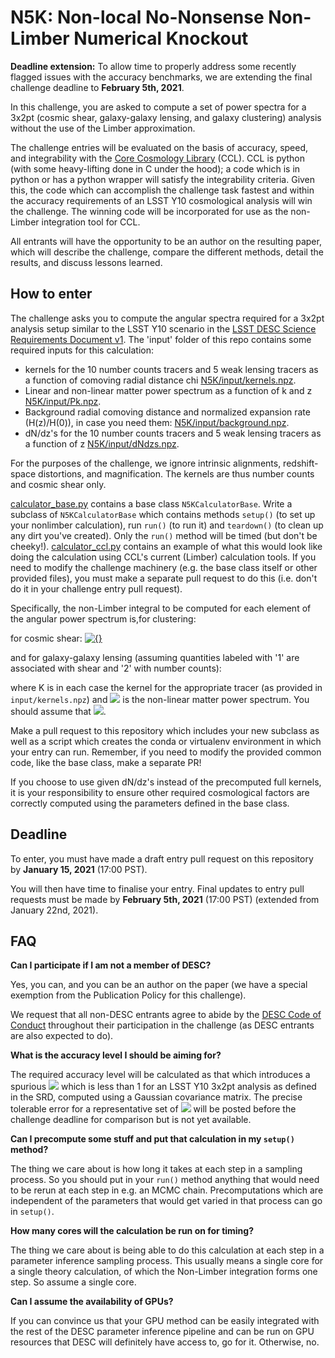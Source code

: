 # N5K: Non-local No-Nonsense Non-Limber Numerical Knockout

**Deadline extension:** To allow time to properly address some recently flagged issues with the accuracy benchmarks, we are extending the final challenge deadline to **February 5th, 2021**.

In this challenge, you are asked to compute a set of power spectra for a 3x2pt (cosmic shear, galaxy-galaxy lensing, and galaxy clustering) analysis without the use of the Limber approximation.

The challenge entries will be evaluated on the basis of accuracy, speed, and integrability with the [Core Cosmology Library](https://github.com/LSSTDESC/CCL/) (CCL). CCL is python (with some heavy-lifting done in C under the hood); a code which is in python or has a python wrapper will satisfy the integrability criteria. Given this, the code which can accomplish the challenge task fastest and within the accuracy requirements of an LSST Y10 cosmological analysis will win the challenge. The winning code will be incorporated for use as the non-Limber integration tool for CCL.

All entrants will have the opportunity to be an author on the resulting paper, which will describe the challenge, compare the different methods, detail the results, and discuss lessons learned.

## How to enter

The challenge asks you to compute the angular spectra required for a 3x2pt analysis setup similar to the LSST Y10 scenario in the [LSST DESC Science Requirements Document v1](https://arxiv.org/pdf/1809.01669.pdf). The 'input' folder of this repo contains some required inputs for this calculation:
- kernels for the 10 number counts tracers and 5 weak lensing tracers as a function of comoving radial distance chi  [N5K/input/kernels.npz](input/kernels.npz).
- Linear and non-linear matter power spectrum as a function of k and z [N5K/input/Pk.npz](input/Pk.npz).
- Background radial comoving distance and normalized expansion rate (H(z)/H(0)), in case you need them: [N5K/input/background.npz](input/background.npz).
- dN/dz's for the 10 number counts tracers and 5 weak lensing tracers as a function of z [N5K/input/dNdzs.npz](input/dNdzs.npz).

For the purposes of the challenge, we ignore intrinsic alignments, redshift-space distortions, and magnification. The kernels are thus number counts and cosmic shear only.

[calculator_base.py](n5k/calculator_base.py) contains a base class `N5KCalculatorBase`. Write a subclass of `N5KCalculatorBase` which contains methods `setup()` (to set up your nonlimber calculation), run `run()` (to run it) and `teardown()` (to clean up any dirt you've created). Only the `run()` method will be timed (but don't be cheeky!). [calculator_ccl.py](n5k/calculator_ccl.py) contains an example of what this would look like doing the calculation using CCL's current (Limber) calculation tools. If you need to modify the challenge machinery (e.g. the base class itself or other provided files), you must make a separate pull request to do this (i.e. don't do it in your challenge entry pull request).

Specifically, the non-Limber integral to be computed for each element of the angular power spectrum is,for clustering:
<a href="https://www.codecogs.com/eqnedit.php?latex=\dpi{200}&space;C_\ell&space;=&space;\frac{2}{\pi}&space;\int_0^\infty&space;d\chi_1&space;K(\chi_1)&space;\int_0^\infty&space;d\chi_2&space;K(\chi_2)&space;\int_0^\infty&space;dk&space;\,&space;k^2&space;P_\delta(k,z_1,z_2)j_\ell(k&space;\chi_1)j_\ell(k&space;\chi_2)" target="_blank"><img src="https://latex.codecogs.com/gif.latex?\dpi{200}&space;C_\ell&space;=&space;\frac{2}{\pi}&space;\int_0^\infty&space;d\chi_1&space;K(\chi_1)&space;\int_0^\infty&space;d\chi_2&space;K(\chi_2)&space;\int_0^\infty&space;dk&space;\,&space;k^2&space;P_\delta(k,z_1,z_2)j_\ell(k&space;\chi_1)j_\ell(k&space;\chi_2)" title="" /></a>

for cosmic shear:
<a href="https://www.codecogs.com/eqnedit.php?latex=\dpi{200}&space;C_\ell&space;=&space;\frac{2}{\pi}&space;\frac{(\ell&space;&plus;2)!}{(\ell-2)!}&space;\int_0^\infty&space;d\chi_1&space;K(\chi_1)&space;\int_0^\infty&space;d\chi_2&space;K(\chi_2)&space;\int_0^\infty&space;dk&space;\,&space;k^2&space;P_\delta(k,z_1,z_2)\frac{j_\ell(k&space;\chi_1)}{(k\chi_1)^2}\frac{j_\ell(k&space;\chi_2)}{(k&space;\chi_2)^2}" target="_blank"><img src="https://latex.codecogs.com/gif.latex?\dpi{200}&space;C_\ell&space;=&space;\frac{2}{\pi}&space;\frac{(\ell&space;&plus;2)!}{(\ell-2)!}&space;\int_0^\infty&space;d\chi_1&space;K(\chi_1)&space;\int_0^\infty&space;d\chi_2&space;K(\chi_2)&space;\int_0^\infty&space;dk&space;\,&space;k^2&space;P_\delta(k,z_1,z_2)\frac{j_\ell(k&space;\chi_1)}{(k\chi_1)^2}\frac{j_\ell(k&space;\chi_2)}{(k&space;\chi_2)^2}" title="{}" /></a>

and for galaxy-galaxy lensing (assuming quantities labeled with '1' are associated with shear and '2' with number counts):
<a href="https://www.codecogs.com/eqnedit.php?latex=\dpi{200}&space;C_\ell&space;=&space;\frac{2}{\pi}&space;\sqrt{\frac{(\ell&space;&plus;2)!}{(\ell-2)!}}&space;\int_0^\infty&space;d\chi_1&space;K(\chi_1)&space;\int_0^\infty&space;d\chi_2&space;K(\chi_2)&space;\int_0^\infty&space;dk&space;\,&space;k^2&space;P_\delta(k,z_1,z_2)\frac{j_\ell(k&space;\chi_1)}{(k\chi_1)^2}j_\ell(k&space;\chi_2)" target="_blank"><img src="https://latex.codecogs.com/gif.latex?\dpi{200}&space;C_\ell&space;=&space;\frac{2}{\pi}&space;\sqrt{\frac{(\ell&space;&plus;2)!}{(\ell-2)!}}&space;\int_0^\infty&space;d\chi_1&space;K(\chi_1)&space;\int_0^\infty&space;d\chi_2&space;K(\chi_2)&space;\int_0^\infty&space;dk&space;\,&space;k^2&space;P_\delta(k,z_1,z_2)\frac{j_\ell(k&space;\chi_1)}{(k\chi_1)^2}j_\ell(k&space;\chi_2)" title="" /></a>

where K is in each case the kernel for the appropriate tracer (as provided in `input/kernels.npz`) and <img src="https://render.githubusercontent.com/render/math?math=P_\delta"> is the non-linear matter power spectrum. You should assume that <img src="https://render.githubusercontent.com/render/math?math=P_\delta(k,z_1,z_2) = \sqrt{P_\delta(k,z_1)P_\delta(k,z_2)}">.

Make a pull request to this repository which includes your new subclass as well as a script which creates the conda or virtualenv environment in which your entry can run. Remember, if you need to modify the provided common code, like the base class, make a separate PR!

If you choose to use given dN/dz's instead of the precomputed full kernels, it is your responsibility to ensure other required cosmological factors are correctly computed using the parameters defined in the base class.


## Deadline

To enter, you must have made a draft entry pull request on this repository by **January 15, 2021** (17:00 PST). 

You will then have time to finalise your entry. Final updates to entry pull requests must be made by **February 5th, 2021** (17:00 PST) (extended from January 22nd, 2021).


## FAQ

**Can I participate if I am not a member of DESC?**

Yes, you can, and you can be an author on the paper (we have a special exemption from the Publication Policy for this challenge). 

We request that all non-DESC entrants agree to abide by the [DESC Code of Conduct](https://lsstdesc.org/assets/pdf/policies/LSST_DESC_Professional_Conduct.pdf) throughout their participation in the challenge (as DESC entrants are also expected to do).

**What is the accuracy level I should be aiming for?**

The required accuracy level will be calculated as that which introduces a spurious <img src="https://render.githubusercontent.com/render/math?math=\chi^2"> which is less than 1 for an LSST Y10 3x2pt analysis as defined in the SRD, computed using a Gaussian covariance matrix. The precise tolerable error for a representative set of <img src="https://render.githubusercontent.com/render/math?math=\ell"> will be posted before the challenge deadline for comparison but is not yet available.

**Can I precompute some stuff and put that calculation in my `setup()` method?**

The thing we care about is how long it takes at each step in a sampling process. So you should put in your `run()` method anything that would need to be rerun at each step in e.g. an MCMC chain. Precomputations which are independent of the parameters that would get varied in that process can go in `setup()`.

**How many cores will the calculation be run on for timing?**

The thing we care about is being able to do this calculation at each step in a parameter inference sampling process. This usually means a single core for a single theory calculation, of which the Non-Limber integration forms one step. So assume a single core.

**Can I assume the availability of GPUs?**

If you can convince us that your GPU method can be easily integrated with the rest of the DESC parameter inference pipeline and can be run on GPU resources that DESC will definitely have access to, go for it. Otherwise, no.

